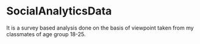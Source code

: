 # SocialAnalyticsData

It is a survey based analysis done on the basis of viewpoint taken from my classmates of age group 18-25.
